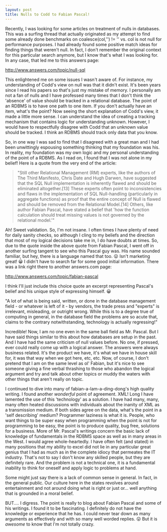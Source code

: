 ```yaml
---
layout: post
title: Nulls to Codd to Fabian Pascal!
---
```


Recently, I was looking for some articles on treatment of nulls in databases. This was a surfing thread that actually originated as my attempt to find some already done benchmarks on coalesce(col,'') != '' vs. col is not null for performance purposes. I had already found some positive match ideas for finding things that weren't null. In fact, I don't remember the original context for this particular search anymore, but I know that's what I was looking for. In any case, that led me to this answers page:

http://www.answers.com/topic/null-sql

This enlightened me on some issues I wasn't aware of. For instance, my understanding of Codd's view on null was that it didn't exist. It's been years since I read his papers so that's just my mistake of memory. I personally am not a fan of nulls and I have professed many times that I don't think the 'absence' of value should be tracked in a relational database. The point of an RDBMS is to have one path to one item. If you don't actually have an item, what's the point? Now seeing the short explanation of Codd's view, it made a little more sense. I can understand the idea of creating a tracking mechanism that contains logic for understanding unknown. However, I would have to respectfully disagree with Codd that an unknown value should be tracked. I think an RDBMS should track only data that you know.

So, in one way I was sad to find that I disagreed with a great man and I had been unwittingly espousing something thinking that my foundation was his. In reality, my foundation was my own logic and my personal understanding of the point of a RDBMS. As I read on, I found that I was not alone in my belief! Here is a quote from the very end of the article:

> "Still other Relational Management (RM) experts, like the authors of The Third Manifesto, Chris Date and Hugh Darwen, have suggested that the SQL Null implementation is inherently flawed and should be eliminated altogether.[13] These experts often point to inconsistencies and flaws in the implementation of SQL Null-handling (particularly in aggregate functions) as proof that the entire concept of Null is flawed and should be removed from the Relational Model.[14] Others, like author Fabian Pascal, have stated a belief that 'how the function calculation should treat missing values is not governed by the relational model.'"

Ah! Sweet validation. So, I'm not insane. I often times I have plenty of need for daily sanity checks, so although I cling to my beliefs and the direction that most of my logical decisions take me in, I do have doubts at times. So, due to the quote inside the above quote from Fabian Pascal, I went off in another surfing tangent to see who this Pascal guy was. His name sounded familiar, but hey, there is a language named that too. 😛 Isn't marketing great! 😀 I didn't have to search far for some good initial information. There was a link right there to another answers.com page:

http://www.answers.com/topic/fabian-pascal

I think I'll just include this choice quote an excerpt representing Pascal's belief and his unique style of expressing himself. 😀

"A lot of what is being said, written, or done in the database management field - or whatever is left of it - by vendors, the trade press and "experts" is irrelevant, misleading, or outright wrong. While this is to a degree true of computing in general, in the database field the problems are so acute that, claims to the contrary notwithstanding, technology is actually regressing!"

Incredible! Now, I am no one even in the same ball field as Mr. Pascal. But I have said things similar to this about how databases are setup in the past. And I have had the same criticism of null values before. No one, if pressed, ever could really come up with a logical answer. The answers were always business related. It's the product we have, it's what we have in house skill for, it was that way when we got here, etc, etc. Now, of course, I don't pretend that I am on the same level as ol' Fabian, but it's nice to see someone giving a fine verbal thrashing to those who abandon the logical argument and try and talk about other topics or muddy the waters with other things that aren't really on topic.

I continued to dive into many of fabian-a-lam-a-ding-dong's high quality writing. I found another *wonderful* point of agreement. XML! Long I have lamented the use of this 'technology' as a solution. I have had many, many, many often heated discussions with individuals about the inanity of XML as a transmission medium. If both sides agree on the data, what's the point in a 'self describing' medium? Programmer laziness is what it is. People, who want things to be super easy when programming when the point is not for programming to be easy, the point is to produce quality, bug free, solutions for a business. More of Mr. Pascal's writings concern the basic lack of knowledge of fundamentals in the RDBMS space as well as in many areas in the West. I would agree whole-heartedly. I have often felt (and stated) in many positions that my ability to excel did not lie in any particular great genius that I had as much as in the complete idiocy that permeates the IT industry. That's not to say I don't know any skilled people, but they are definitely rare. And the problem is not a technical one, it is a fundamental inability to think for oneself and apply logic to problems at hand.

Some might just say there is a lack of common sense in general. In fact, in the general public. Our culture here in the states revolves around entertainment and not around doing what is right or just or... well anything that is grounded in a moral belief.

BUT.... I digress. The point is really to blog about Fabian Pascal and some of his writings. I found it to be fascinating. I definitely do not have the knowledge or experience that he has. I could never tear down as many arguments as effectively and with so many well worded replies. 😛 But it is *awesome* to know that I'm not totally crazy.